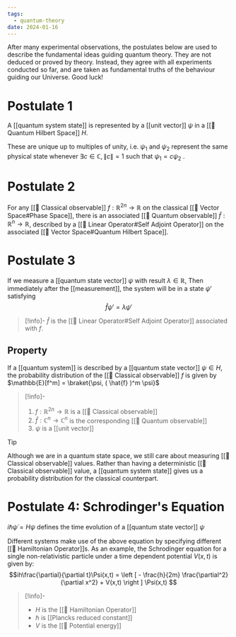 ```yaml
---
tags:
  - quantum-theory
date: 2024-01-16
---
```

After many experimental observations, the postulates below are used to describe the fundamental ideas guiding quantum theory. They are not deduced or proved by theory. Instead, they agree with all experiments conducted so far, and are taken as fundamental truths of the behaviour guiding our Universe. Good luck!

# Postulate 1
A [[quantum system state]] is represented by a [[unit vector]] $\psi$ in a [[📘 Quantum Hilbert Space]] $H$.

These are unique up to multiples of unity, i.e. $\psi_1$ and $\psi_2$ represent the same physical state whenever $\exists c \in \mathbb{C}, \| c \| = 1$ such that $\psi_1 = c \psi_2$ .

# Postulate 2
For any [[📘 Classical observable]] $f: \mathbb{R}^{2n} \rightarrow \mathbb{R}$ on the classical [[📘 Vector Space#Phase Space]], there is an associated [[📘 Quantum observable]] $\hat{f} : \mathbb{R}^n \rightarrow \mathbb{R}$, described by a [[📘 Linear Operator#Self Adjoint Operator]] on the associated [[📘 Vector Space#Quantum Hilbert Space]].
# Postulate 3
If we measure a [[quantum state vector]] $\psi$ with result $\lambda \in \mathbb{R}$, Then immediately after the [[measurement]], the system will be in a state $\psi'$ satisfying $$\hat{f} \psi ' = \lambda \psi'$$
>[!info]-
> $\hat{f}$ is the [[📘 Linear Operator#Self Adjoint Operator]] associated with $f$. 

## Property

If a [[quantum system]] is described by a [[quantum state vector]] $\psi \in H$, the probability distribution of the [[📘 Classical observable]] $f$ is given by $\mathbb{E}[f^m] = \braket{\psi, ( \hat{f} )^m \psi}$

>[!info]-
> 1. $f : \mathbb{R}^{2n} \rightarrow \mathbb{R}$ is a [[📘 Classical observable]]
> 2. $\hat{f}: \mathbb{C}^{n} \rightarrow \mathbb{C}^n$ is the corresponding [[📘 Quantum observable]]
> 3. $\psi$ is a [[unit vector]]

>[!tip]
> Although we are in a quantum state space, we still care about measuring [[📘 Classical observable]] values. Rather than having a deterministic [[📘 Classical observable]] value, a [[quantum system state]] gives us a probability distribution for the classical counterpart.

# Postulate 4: Schrodinger's Equation
$i \hbar \dot \psi = H \psi$ defines the time evolution of a [[quantum state vector]] $\psi$

Different systems make use of the above equation by specifying different [[📘 Hamiltonian Operator]]s. As an example, the Schrodinger equation for a single non-relativistic particle under a time dependent potential $V(x,t)$ is given by: $$ih\frac{\partial}{\partial t}\Psi(x,t) = \left [ - \frac{h}{2m} \frac{\partial^2}{\partial x^2} + V(x,t) \right ] \Psi(x,t) $$
>[!info]-
> - $H$ is the [[📘 Hamiltonian Operator]] 
> - $\hbar$ is [[Plancks reduced constant]]
> - $V$ is the [[📘 Potential energy]]

